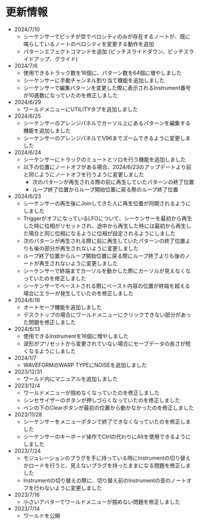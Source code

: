 # 更新情報

* 2024/7/10
    * シーケンサーでピッチが空でベロシティのみが存在するノートが、既に鳴らしているノートのベロシティを変更する動作を追加
    * パターンエフェクトコマンドを追加 (ピッチスライドダウン、ピッチスライドアップ、グライド)
* 2024/7/6
    * 使用できるトラック数を16個に、パターン数を64個に増やしました
    * シーケンサーに手動チャンネル割り当て機能を追加しました
    * シーケンサーで編集パターンを変更した際に表示されるInstrument番号が10進数になっていたのを修正しました
* 2024/6/29
    * ワールドメニューにUTILITYタブを追加しました
* 2024/6/25
    * シーケンサーのアレンジパネルでカーソル上にあるパターンを編集する機能を追加しました
    * シーケンサーのアレンジパネルで1/96までズームできるように変更しました
* 2024/6/24
    * シーケンサーにトラックのミュートとソロを行う機能を追加しました
    * 以下の位置にノートオフがある場合、2024/6/23のアップデートより前と同じようにノートオフを行うように変更しました
        * 次のパターンが再生される際の前に再生していたパターンの終了位置
        * ループ終了位置からループ開始位置に戻る際のループ終了位置
* 2024/6/23
    * シーケンサーの再生後にJoinしてきた人に再生位置が同期されるようにしました
    * TriggerがオフになっているLFOについて、シーケンサーを最初から再生した時に位相がリセットされ、途中から再生した時には最初から再生した場合と同じ位相になるように位相が設定されるようにしました
    * 次のパターンが再生される際に前に再生していたパターンの終了位置よりも後の部分が再生されないように変更しました
    * ループ終了位置からループ開始位置に戻る際にループ終了よりも後のノートが再生されないように変更しました
    * シーケンサーで終端までカーソルを動かした際にカーソルが見えなくなっていたのを修正しました
    * シーケンサーでペーストされる際にペースト内容の位置が終端を超える場合にエラーが発生していたのを修正しました
* 2024/6/16
    * オートセーブ機能を追加しました
    * デスクトップの場合にワールドメニューにクリックできない部分があった問題を修正しました
* 2024/6/13
    * 使用できるInstrumentを16個に増やしました
    * 波形がプリセットから変更されていない場合にセーブデータの長さが短くなるようにしました
* 2024/1/7
    * WAVEFORMのWARP TYPEにNOISEを追加しました
* 2023/12/31
    * ワールド内にマニュアルを追加しました
* 2023/12/4
    * ワールドメニューが掴めなくなっていたのを修正しました
    * シンセサイザーのボタンが押しづらくなっていたのを修正しました
    * ペンの下のClearボタンが最初の位置から動かなかったのを修正しました
* 2023/11/28
    * シーケンサーをメニューボタンで終了できなくなっていたのを修正しました
    * シーケンサーのキーボード操作でCtrlの代わりにAltを使用できるようにしました
* 2023/7/24
    * モジュレーションのプラグを手に持っている時にInstrumentの切り替えかロードを行うと、見えないプラグを持ったままになる問題を修正しました
    * Instrumentの切り替えの際に、切り替え前のInstrumentの音のノートオフを行わないように変更しました
* 2023/7/16
    * 小さいアバターでワールドメニューが掴めない問題を修正しました
* 2023/7/14
    * ワールドを公開

